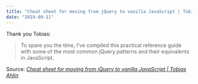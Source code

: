 ```yaml
---
title: "Cheat sheet for moving from jQuery to vanilla JavaScript | Tobias Ahlin"
date: "2019-09-11"
---
```


Thank you Tobias:

> To spare you the time, I’ve compiled this practical reference guide with some of the most common jQuery patterns and their equivalents in JavaScript.

Source: _[Cheat sheet for moving from jQuery to vanilla JavaScript | Tobias Ahlin](https://tobiasahlin.com/blog/move-from-jquery-to-vanilla-javascript/#network-requests-with-get-or-ajax)_
